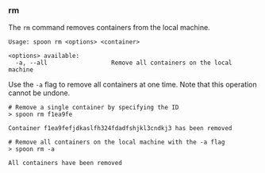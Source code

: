 ### rm

The `rm` command removes containers from the local machine. 

```
Usage: spoon rm <options> <container>

<options> available:
  -a, --all                  Remove all containers on the local machine
```

Use the `-a` flag to remove all containers at one time. Note that this operation cannot be undone.

```
# Remove a single container by specifying the ID
> spoon rm f1ea9fe

Container f1ea9fefjdkaslfh324fdadfshjkl3cndkj3 has been removed

# Remove all containers on the local machine with the -a flag
> spoon rm -a

All containers have been removed
```
